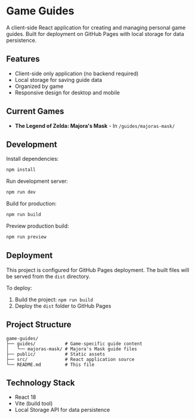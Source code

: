 # Game Guides

A client-side React application for creating and managing personal game guides. Built for deployment on GitHub Pages with local storage for data persistence.

## Features

- Client-side only application (no backend required)
- Local storage for saving guide data
- Organized by game
- Responsive design for desktop and mobile

## Current Games

- **The Legend of Zelda: Majora's Mask** - In `/guides/majoras-mask/`

## Development

Install dependencies:
```bash
npm install
```

Run development server:
```bash
npm run dev
```

Build for production:
```bash
npm run build
```

Preview production build:
```bash
npm run preview
```

## Deployment

This project is configured for GitHub Pages deployment. The built files will be served from the `dist` directory.

To deploy:
1. Build the project: `npm run build`
2. Deploy the `dist` folder to GitHub Pages

## Project Structure

```
game-guides/
├── guides/           # Game-specific guide content
│   └── majoras-mask/ # Majora's Mask guide files
├── public/           # Static assets
├── src/              # React application source
└── README.md         # This file
```

## Technology Stack

- React 18
- Vite (build tool)
- Local Storage API for data persistence
